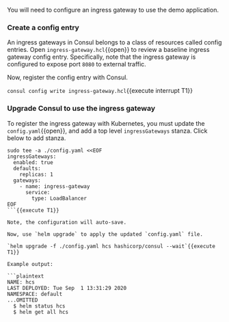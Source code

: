 You will need to configure an ingress gateway to use the demo application.

### Create a config entry

An ingress gateways in Consul belongs to a class of resources called
config entries. Open `ingress-gateway.hcl`{{open}} to review
a baseline ingress gateway config entry. Specifically, note
that the ingress gateway is configured to expose port `8080` to external
traffic.

Now, register the config entry with Consul.

`consul config write ingress-gateway.hcl`{{execute interrupt T1}}

### Upgrade Consul to use the ingress gateway

To register the ingress gateway with Kubernetes, you must
update the `config.yaml`{{open}}, and add a top level `ingressGateways`
stanza. Click below to add stanza.

```shell-session
sudo tee -a ./config.yaml <<EOF
ingressGateways:
  enabled: true
  defaults:
    replicas: 1
  gateways:
    - name: ingress-gateway
      service:
        type: LoadBalancer
EOF
```{{execute T1}}

Note, the configuration will auto-save. 

Now, use `helm upgrade` to apply the updated `config.yaml` file.

`helm upgrade -f ./config.yaml hcs hashicorp/consul --wait`{{execute T1}}

Example output:

```plaintext
NAME: hcs
LAST DEPLOYED: Tue Sep  1 13:31:29 2020
NAMESPACE: default
...OMITTED
  $ helm status hcs
  $ helm get all hcs
```
